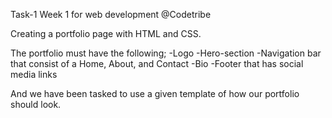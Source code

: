 Task-1 Week 1 for web development @Codetribe

Creating a portfolio page with HTML and CSS.

The portfolio must have the following;
-Logo 
-Hero-section
-Navigation bar that consist of a Home, About, and Contact
-Bio
-Footer that has social media links

And we have been tasked to use a given template of how our portfolio should look.
